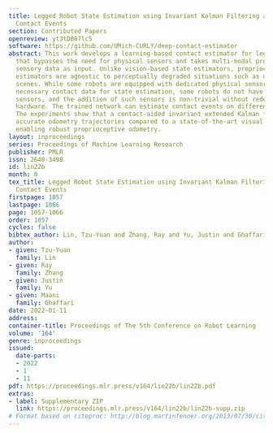 ```yaml
---
title: Legged Robot State Estimation using Invariant Kalman Filtering and Learned
  Contact Events
section: Contributed Papers
openreview: yt3tDB67lc5
software: https://github.com/UMich-CURLY/deep-contact-estimator
abstract: This work develops a learning-based contact estimator for legged robots
  that bypasses the need for physical sensors and takes multi-modal proprioceptive
  sensory data as input. Unlike vision-based state estimators, proprioceptive state
  estimators are agnostic to perceptually degraded situations such as dark or foggy
  scenes. While some robots are equipped with dedicated physical sensors to detect
  necessary contact data for state estimation, some robots do not have dedicated contact
  sensors, and the addition of such sensors is non-trivial without redesigning the
  hardware. The trained network can estimate contact events on different terrains.
  The experiments show that a contact-aided invariant extended Kalman filter can generate
  accurate odometry trajectories compared to a state-of-the-art visual SLAM system,
  enabling robust proprioceptive odometry.
layout: inproceedings
series: Proceedings of Machine Learning Research
publisher: PMLR
issn: 2640-3498
id: lin22b
month: 0
tex_title: Legged Robot State Estimation using Invariant Kalman Filtering and Learned
  Contact Events
firstpage: 1057
lastpage: 1066
page: 1057-1066
order: 1057
cycles: false
bibtex_author: Lin, Tzu-Yuan and Zhang, Ray and Yu, Justin and Ghaffari, Maani
author:
- given: Tzu-Yuan
  family: Lin
- given: Ray
  family: Zhang
- given: Justin
  family: Yu
- given: Maani
  family: Ghaffari
date: 2022-01-11
address:
container-title: Proceedings of The 5th Conference on Robot Learning
volume: '164'
genre: inproceedings
issued:
  date-parts:
  - 2022
  - 1
  - 11
pdf: https://proceedings.mlr.press/v164/lin22b/lin22b.pdf
extras:
- label: Supplementary ZIP
  link: https://proceedings.mlr.press/v164/lin22b/lin22b-supp.zip
# Format based on citeproc: http://blog.martinfenner.org/2013/07/30/citeproc-yaml-for-bibliographies/
---
```

